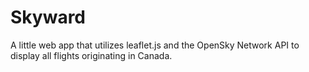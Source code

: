 # Skyward
A little web app that utilizes leaflet.js and the OpenSky Network API to display all flights originating in Canada. 

